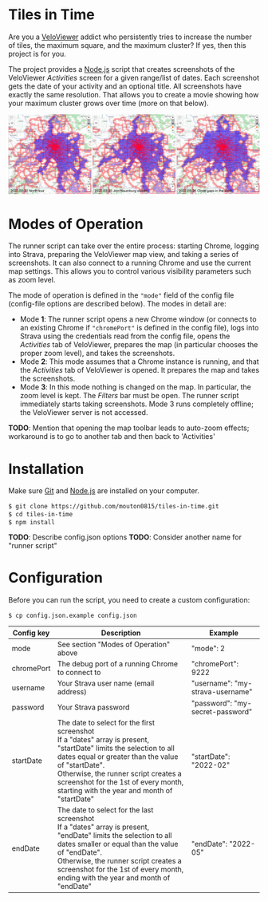 # Tiles in Time
Are you a [VeloViewer](https://veloviewer.com) addict who persistently tries to increase the number of tiles,
the maximum square, and the maximum cluster? If yes, then this project is for you.

The project provides a [Node.js](https://nodejs.org) script that creates screenshots of the
VeloViewer *Activities* screen for a given range/list of dates.
Each screenshot gets the date of your activity and an optional title.
All screenshots have exactly the same resolution.
That allows you to create a movie showing how your maximum cluster grows over time (more on that below).

![Three example screenshots](example.png "Three example screenshots")

# Modes of Operation
The runner script can take over the entire process: starting Chrome, logging into Strava, preparing the VeloViewer map view, and taking a series of screenshots.
It can also connect to a running Chrome and use the current map settings.
This allows you to control various visibility parameters such as zoom level.

The mode of operation is defined in the `"mode"` field of the config file (config-file options are described below).
The modes in detail are:
* Mode **1**: The runner script opens a new Chrome window (or connects to an existing Chrome if `"chromePort"` is defined in the config file),
  logs into Strava using the credentials read from the config file,
  opens the _Activities_ tab of VeloViewer,
  prepares the map (in particular chooses the proper zoom level),
  and takes the screenshots.
* Mode **2**: This mode assumes that a Chrome instance is running, and that the _Activities_ tab of VeloViewer is opened.
  It prepares the map and takes the screenshots.
* Mode **3**: In this mode nothing is changed on the map. In particular, the zoom level is kept.
  The _Filters_ bar must be open. The runner script immediately starts taking screenshots.
  Mode 3 runs completely offline; the VeloViewer server is not accessed.

**TODO**: Mention that opening the map toolbar leads to auto-zoom effects; workaround is to go to another tab and then back to 'Activities'

# Installation
Make sure [Git](https://git-scm.com/downloads) and [Node.js](https://nodejs.org/en/download/) are installed on your computer.

```
$ git clone https://github.com/mouton0815/tiles-in-time.git
$ cd tiles-in-time
$ npm install
```
**TODO**: Describe config.json options
**TODO**: Consider another name for "runner script"

# Configuration
Before you can run the script, you need to create a custom configuration:

```
$ cp config.json.example config.json
```
| Config key | Description                                                                                                                                                                                                                                                                                                    | Example                          |
|------------|----------------------------------------------------------------------------------------------------------------------------------------------------------------------------------------------------------------------------------------------------------------------------------------------------------------|----------------------------------|
| mode       | See section "Modes of Operation" above                                                                                                                                                                                                                                                                         | "mode": 2                        |
| chromePort | The debug port of a running Chrome to connect to                                                                                                                                                                                                                                                               | "chromePort": 9222               |
| username   | Your Strava user name (email address)                                                                                                                                                                                                                                                                          | "username": "my-strava-username" |
| password   | Your Strava password                                                                                                                                                                                                                                                                                           | "password": "my-secret-password" |
| startDate  | The date to select for the first screenshot<br/>If a "dates" array is present, "startDate" limits the selection to all dates equal or greater than the value of "startDate".<br/>Otherwise, the runner script creates a screenshot for the 1st of every month, starting with the year and month of "startDate" | "startDate": "2022-02"           |
| endDate    | The date to select for the last screenshot<br/>If a "dates" array is present, "endDate" limits the selection to all dates smaller or equal than the value of "endDate".<br/>Otherwise, the runner script creates a screenshot for the 1st of every month, ending with the year and month of "endDate"          | "endDate": "2022-05"             |
